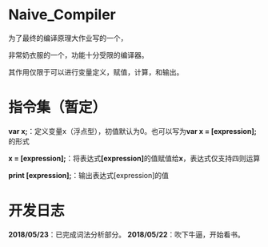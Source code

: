 # Naive_Compiler


为了最终的编译原理大作业写的一个，

非常奶衣服的一个，功能十分受限的编译器。

其作用仅限于可以进行变量定义，赋值，计算，和输出。


# 指令集（暂定）


<b>var x;</b>：定义变量x（浮点型），初值默认为0。也可以写为<b>var x = [expression];</b>的形式

<b>x = [expression];</b>：将表达式<b>[expression]</b>的值赋值给<b>x</b>，表达式仅支持四则运算

<b>print [expression];</b>：输出表达式[expression]的值


# 开发日志

<b>2018/05/23</b>：已完成词法分析部分。
<b>2018/05/22</b>：吹下牛逼，开始看书。
